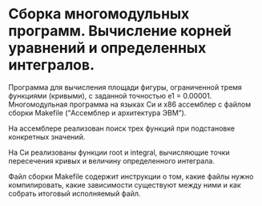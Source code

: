 # Сборка многомодульных программ. Вычисление корней уравнений и определенных интегралов.

Программа для вычисления площади фигуры, ограниченной тремя функциями (кривыми), с заданной точностью e1 = 0.00001. Многомодульная программа на языках Си и x86 ассемблер с файлом сборки Makefile (“Ассемблер и архитектура ЭВМ”).

На ассемблере реализован поиск трех функций при подстановке конкретных значений.

На Си реализованы функции root и integral, вычисляющие точки пересечения кривых и величину определенного интеграла.

Файл сборки Makefile содержит инструкции о том, какие файлы нужно компилировать, какие зависимости существуют между ними и как собрать итоговый исполняемый файл.
